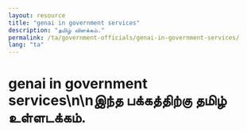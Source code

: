 ```yaml
---
layout: resource
title: "genai in government services"
description: "தமிழ் விளக்கம்."
permalink: /ta/government-officials/genai-in-government-services/
lang: "ta"
---
```


# genai in government services\n\nஇந்த பக்கத்திற்கு தமிழ் உள்ளடக்கம்.
